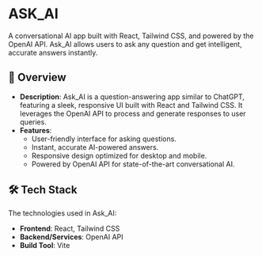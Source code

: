 # ASK_AI
A conversational AI app built with React, Tailwind CSS, and powered by the OpenAI API. Ask_AI allows users to ask any question and get intelligent, accurate answers instantly.

## 📖 Overview

- **Description**: Ask_AI is a question-answering app similar to ChatGPT, featuring a sleek, responsive UI built with React and Tailwind CSS. It leverages the OpenAI API to process and generate responses to user queries.
- **Features**:
  - User-friendly interface for asking questions.
  - Instant, accurate AI-powered answers.
  - Responsive design optimized for desktop and mobile.
  - Powered by OpenAI API for state-of-the-art conversational AI.

## 🛠️ Tech Stack

The technologies used in Ask_AI:

- **Frontend**: React, Tailwind CSS
- **Backend/Services**: OpenAI API
- **Build Tool**: Vite
